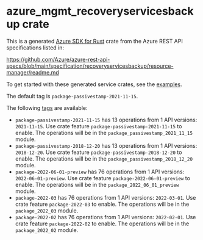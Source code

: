 # azure_mgmt_recoveryservicesbackup crate

This is a generated [Azure SDK for Rust](https://github.com/Azure/azure-sdk-for-rust) crate from the Azure REST API specifications listed in:

https://github.com/Azure/azure-rest-api-specs/blob/main/specification/recoveryservicesbackup/resource-manager/readme.md

To get started with these generated service crates, see the [examples](https://github.com/Azure/azure-sdk-for-rust/blob/main/services/README.md#examples).

The default tag is `package-passivestamp-2021-11-15`.

The following [tags](https://github.com/Azure/azure-sdk-for-rust/blob/main/services/tags.md) are available:

- `package-passivestamp-2021-11-15` has 13 operations from 1 API versions: `2021-11-15`. Use crate feature `package-passivestamp-2021-11-15` to enable. The operations will be in the `package_passivestamp_2021_11_15` module.
- `package-passivestamp-2018-12-20` has 13 operations from 1 API versions: `2018-12-20`. Use crate feature `package-passivestamp-2018-12-20` to enable. The operations will be in the `package_passivestamp_2018_12_20` module.
- `package-2022-06-01-preview` has 76 operations from 1 API versions: `2022-06-01-preview`. Use crate feature `package-2022-06-01-preview` to enable. The operations will be in the `package_2022_06_01_preview` module.
- `package-2022-03` has 76 operations from 1 API versions: `2022-03-01`. Use crate feature `package-2022-03` to enable. The operations will be in the `package_2022_03` module.
- `package-2022-02` has 76 operations from 1 API versions: `2022-02-01`. Use crate feature `package-2022-02` to enable. The operations will be in the `package_2022_02` module.